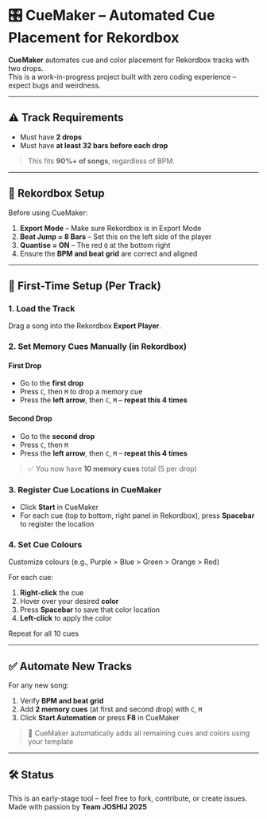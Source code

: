 # 🎛️ CueMaker – Automated Cue Placement for Rekordbox

**CueMaker** automates cue and color placement for Rekordbox tracks with two drops.  
This is a work-in-progress project built with zero coding experience – expect bugs and weirdness.  

---

## ⚠️ Track Requirements

- Must have **2 drops**
- Must have **at least 32 bars before each drop**

> This fits **90%+ of songs**, regardless of BPM.

---

## 🔧 Rekordbox Setup

Before using CueMaker:

1. **Export Mode** – Make sure Rekordbox is in Export Mode  
2. **Beat Jump = 8 Bars** – Set this on the left side of the player  
3. **Quantise = ON** – The red `Q` at the bottom right  
4. Ensure the **BPM and beat grid** are correct and aligned

---

## 🎵 First-Time Setup (Per Track)

### 1. Load the Track
Drag a song into the Rekordbox **Export Player**.

### 2. Set Memory Cues Manually (in Rekordbox)

#### First Drop
- Go to the **first drop**
- Press `C`, then `M` to drop a memory cue
- Press the **left arrow**, then `C`, `M` – **repeat this 4 times**

#### Second Drop
- Go to the **second drop**
- Press `C`, then `M`
- Press the **left arrow**, then `C`, `M` – **repeat this 4 times**

> ✅ You now have **10 memory cues** total (5 per drop)

### 3. Register Cue Locations in CueMaker
- Click **Start** in CueMaker
- For each cue (top to bottom, right panel in Rekordbox), press **Spacebar** to register the location

### 4. Set Cue Colours
Customize colours (e.g., Purple > Blue > Green > Orange > Red)

For each cue:
1. **Right-click** the cue
2. Hover over your desired **color**
3. Press **Spacebar** to save that color location
4. **Left-click** to apply the color

Repeat for all 10 cues

---

## ✅ Automate New Tracks

For any new song:

1. Verify **BPM and beat grid**
2. Add **2 memory cues** (at first and second drop) with `C`, `M`
3. Click **Start Automation** or press **F8** in CueMaker

> 🎉 CueMaker automatically adds all remaining cues and colors using your template

---

## 🛠️ Status

This is an early-stage tool – feel free to fork, contribute, or create issues.  
Made with passion by **Team JOSHIJ 2025**

